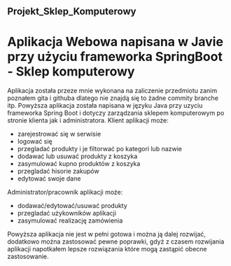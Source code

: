 ## Projekt_Sklep_Komputerowy
# Aplikacja Webowa napisana w Javie przy użyciu frameworka SpringBoot - Sklep komputerowy

Aplikacja została przeze mnie wykonana na zaliczenie przedmiotu zanim poznałem gita i githuba dlatego nie znajdą się to żadne commity branche itp.
Powyższa aplikacja została napisana w języku Java przy uzyciu frameworka Spring Boot i dotyczy zarządzania sklepem komputerowym po stronie klienta jak i administratora.
Klient aplikacji może:
- zarejestrować się w serwisie
- logować się 
- przegladać produkty i je filtorwać po kategori lub nazwie
- dodawać lub usuwać produkty z koszyka
- zasymulować kupno produktów z koszyka
- przegladać hisorie zakupów
- edytować swoje dane

Administrator/pracownik aplikacji może:
- dodawać/edytować/usuwać produkty
- przegladać użykowników aplikacji
- zasymulować realizację zamówienia

Powyższa aplikacja nie jest w pełni gotowa i można ją dalej rozwijać, dodatkowo można zastosować pewne poprawki, gdyż z czasem rozwijania aplikacji napotkałem lepsze rozwiązania 
które mogą zastąpić obecne zastosowanie.
